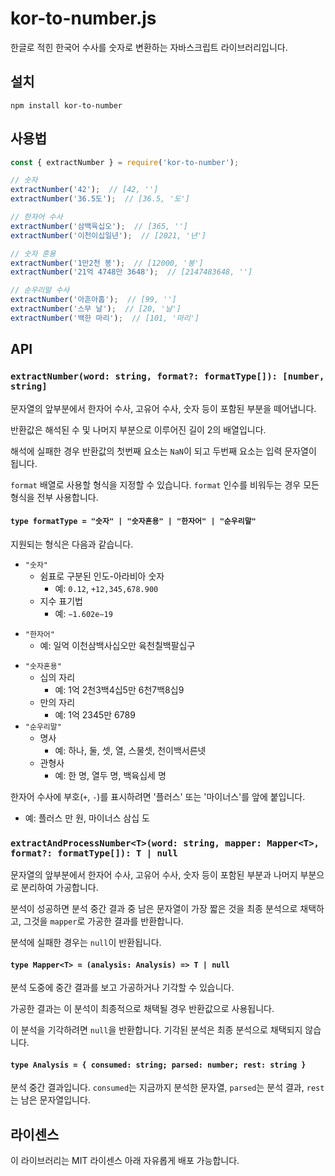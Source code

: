 # kor-to-number.js
한글로 적힌 한국어 수사를 숫자로 변환하는 자바스크립트 라이브러리입니다.

## 설치
`npm install kor-to-number`

## 사용법
```javascript
const { extractNumber } = require('kor-to-number');

// 숫자
extractNumber('42');  // [42, '']
extractNumber('36.5도');  // [36.5, '도']

// 한자어 수사
extractNumber('삼백육십오');  // [365, '']
extractNumber('이천이십일년');  // [2021, '년']

// 숫자 혼용
extractNumber('1만2천 봉');  // [12000, '봉']
extractNumber('21억 4748만 3648');  // [2147483648, '']

// 순우리말 수사
extractNumber('아흔아홉');  // [99, '']
extractNumber('스무 날');  // [20, '날']
extractNumber('백한 마리');  // [101, '마리']
```

## API
### `extractNumber(word: string, format?: formatType[]): [number, string]`
문자열의 앞부분에서 한자어 수사, 고유어 수사, 숫자 등이 포함된 부분을 떼어냅니다.

반환값은 해석된 수 및 나머지 부분으로 이루어진 길이 2의 배열입니다.

해석에 실패한 경우 반환값의 첫번째 요소는 `NaN`이 되고 두번째 요소는 입력 문자열이 됩니다.

`format` 배열로 사용할 형식을 지정할 수 있습니다.
`format` 인수를 비워두는 경우 모든 형식을 전부 사용합니다.

#### `type formatType = "숫자" | "숫자혼용" | "한자어" | "순우리말"`
지원되는 형식은 다음과 같습니다.
+ `"숫자"`
  * 쉼표로 구분된 인도-아라비아 숫자
    - 예: `0.12`, `+12,345,678.900`
  * 지수 표기법
    - 예: `−1.602e−19`
* `"한자어"`
  - 예: 일억 이천삼백사십오만 육천칠백팔십구
+ `"숫자혼용"`
  * 십의 자리
    - 예: 1억 2천3백4십5만 6천7백8십9
  * 만의 자리
    - 예: 1억 2345만 6789
+ `"순우리말"`
  * 명사
    - 예: 하나, 둘, 셋, 열, 스물셋, 천이백서른넷
  * 관형사
    - 예: 한 명, 열두 명, 백육십세 명

한자어 수사에 부호(`+`, `-`)를 표시하려면 '플러스' 또는 '마이너스'를 앞에 붙입니다.
- 예: 플러스 만 원, 마이너스 삼십 도

### `extractAndProcessNumber<T>(word: string, mapper: Mapper<T>, format?: formatType[]): T | null`
문자열의 앞부분에서 한자어 수사, 고유어 수사, 숫자 등이 포함된 부분과 나머지 부분으로 분리하여 가공합니다.

분석이 성공하면 분석 중간 결과 중 남은 문자열이 가장 짧은 것을 최종 분석으로 채택하고, 그것을 `mapper`로 가공한 결과를 반환합니다.

분석에 실패한 경우는 `null`이 반환됩니다. 

#### `type Mapper<T> = (analysis: Analysis) => T | null`
분석 도중에 중간 결과를 보고 가공하거나 기각할 수 있습니다.

가공한 결과는 이 분석이 최종적으로 채택될 경우 반환값으로 사용됩니다.

이 분석을 기각하려면 `null`을 반환합니다. 기각된 분석은 최종 분석으로 채택되지 않습니다.

#### `type Analysis = { consumed: string; parsed: number; rest: string }`
분석 중간 결과입니다. `consumed`는 지금까지 분석한 문자열, `parsed`는 분석 결과, `rest`는 남은 문자열입니다.

## 라이센스
이 라이브러리는 MIT 라이센스 아래 자유롭게 배포 가능합니다.
